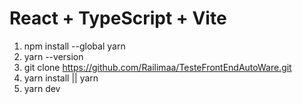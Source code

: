 # React + TypeScript + Vite

1. npm install --global yarn
2. yarn --version
3. git clone https://github.com/Railimaa/TesteFrontEndAutoWare.git
4. yarn install || yarn
5. yarn dev
